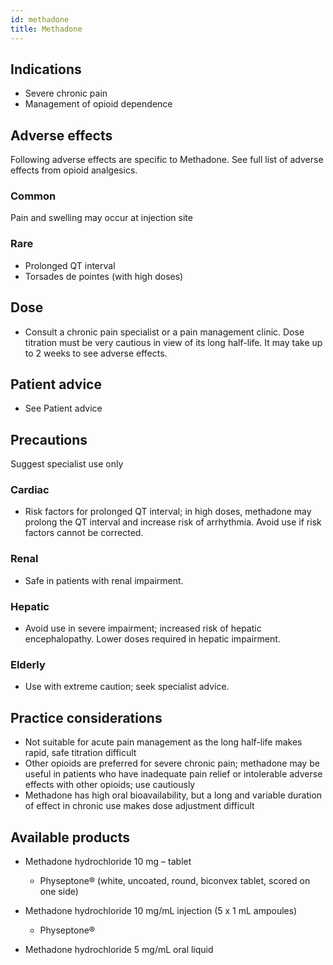 ```yaml
---
id: methadone
title: Methadone
---
```

## Indications

* Severe chronic pain
* Management of opioid dependence

## Adverse effects

Following adverse effects are specific to Methadone. See full list of adverse effects from opioid analgesics.

### Common

Pain and swelling may occur at injection site

### Rare

* Prolonged QT interval
* Torsades de pointes (with high doses)

## Dose

* Consult a chronic pain specialist or a pain management clinic. Dose titration must be very cautious in view of its long half-life. It may take up to 2 weeks to see adverse effects.

## Patient advice

* See Patient advice

## Precautions

Suggest specialist use only

### Cardiac

* Risk factors for prolonged QT interval; in high doses, methadone may prolong the QT interval and increase risk of arrhythmia. Avoid use if risk factors cannot be corrected.

### Renal

* Safe in patients with renal impairment.

### Hepatic

* Avoid use in severe impairment; increased risk of hepatic encephalopathy. Lower doses required in hepatic impairment.

### Elderly

* Use with extreme caution; seek specialist advice.

## Practice considerations

* Not suitable for acute pain management as the long half-life makes rapid, safe titration difficult
* Other opioids are preferred for severe chronic pain; methadone may be useful in patients who have inadequate pain relief or intolerable adverse effects with other opioids; use cautiously
* Methadone has high oral bioavailability, but a long and variable duration of effect in chronic use makes dose adjustment difficult

## Available products

* Methadone hydrochloride 10 mg – tablet

  * Physeptone® (white, uncoated, round, biconvex tablet, scored on one side)
* Methadone hydrochloride 10 mg/mL injection (5 x 1 mL ampoules)

  * Physeptone® 
* Methadone hydrochloride 5 mg/mL oral liquid